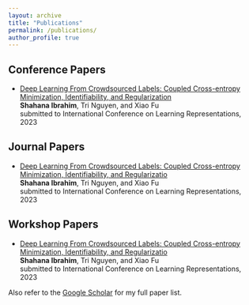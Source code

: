 ```yaml
---
layout: archive
title: "Publications"
permalink: /publications/
author_profile: true
---
```





## Conference Papers
* [Deep Learning From Crowdsourced Labels: Coupled
Cross-entropy Minimization, Identifiability, and Regularization](https://openreview.net/forum?id=_qVhsWyWB9)<br>
  **Shahana Ibrahim**, Tri Nguyen, and Xiao Fu<br>
  submitted to  International Conference on Learning Representations, 2023 <br>


## Journal Papers
* [Deep Learning From Crowdsourced Labels: Coupled
Cross-entropy Minimization, Identifiability, and Regularizatio](https://openreview.net/forum?id=_qVhsWyWB9)<br>
  **Shahana Ibrahim**, Tri Nguyen, and Xiao Fu<br>
  submitted to  International Conference on Learning Representations, 2023 <br>
  
## Workshop Papers
* [Deep Learning From Crowdsourced Labels: Coupled
Cross-entropy Minimization, Identifiability, and Regularizatio](https://openreview.net/forum?id=_qVhsWyWB9)<br>
  **Shahana Ibrahim**, Tri Nguyen, and Xiao Fu<br>
  submitted to  International Conference on Learning Representations, 2023 <br>



Also refer to the [Google Scholar](https://scholar.google.com/citations?user=FxN93qsAAAAJ&hl=en) for my full paper list. <br>
